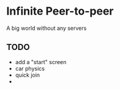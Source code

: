 # Infinite Peer-to-peer

A big world without any servers

## TODO

- add a "start" screen
- car physics
- quick join
-
